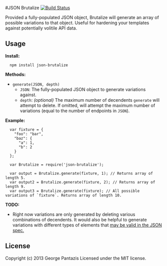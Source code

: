 #JSON Brutalize [![Build Status](https://api.travis-ci.org/gcpantazis/json-brutalize.png?branch=master)](http://travis-ci.org/gcpantazis/json-brutalize)

Provided a fully-populated JSON object, Brutalize will generate an array of possible variations to that object. Useful for hardening your templates against potentially volitile API data.

Usage
-----

**Install:**

      npm install json-brutalize

**Methods:**

* `generate(JSON, depth)`
  * `JSON`: The fully-populated JSON object to generate variations against.
  * `depth`: *(optional)* The maximum number of decendents `generate` will attempt to delete. If omitted, will attempt the maximum number of variations (equal to the number of endpoints in `JSON`).

**Example:**

      var fixture = {
        "foo": "bar",
        "baz": {
          "a": 1,
          "b": 2
        }
      };

      var Brutalize = require('json-brutalize');

      var output = Brutalize.generate(fixture, 1); // Returns array of length 5.
      var output2 = Brutalize.generate(fixture, 2); // Returns array of length 9.
      var output3 = Brutalize.generate(fixture); // All possible variations of `fixture`. Returns array of length 10.

**TODO:**

* Right now variations are only generated by deleting various combinations of decendents. It would also be helpful to generate variations with different types of elements that [may be valid in the JSON spec.](http://www.json.org/)

License
-------
Copyright (c) 2013 George Pantazis
Licensed under the MIT license.
